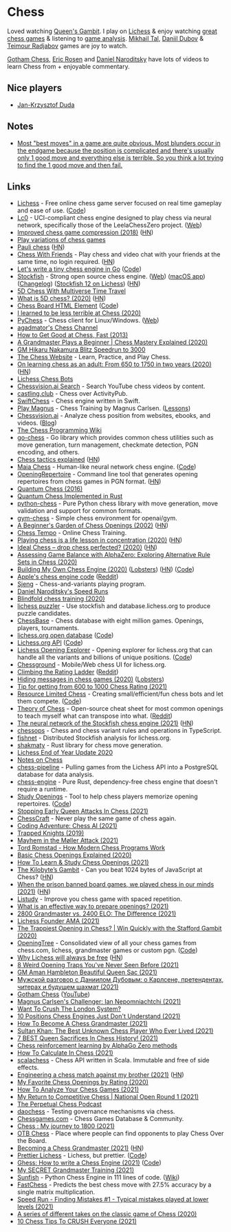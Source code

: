 # Chess

Loved watching [Queen's Gambit](https://trakt.tv/shows/the-queen-s-gambit). I play on [Lichess](https://lichess.org/) & enjoy watching [great chess games](https://lichess.org/games) & listening to [game analysis](https://www.youtube.com/user/RosenChess/videos). [Mikhail Tal](https://www.youtube.com/playlist?list=PLDnx7w_xuguGl3y2Utxhp6eAKi9KhVlcx), [Daniil Dubov](https://www.youtube.com/results?search_query=daniil+dubov) &
[Teimour Radjabov](https://www.youtube.com/c/TeimourRadjabovChess/videos) games are joy to watch.

[Gotham Chess](https://www.youtube.com/c/GothamChess/videos), [Eric Rosen](https://www.youtube.com/user/RosenChess/videos) and [Daniel Naroditsky](https://www.youtube.com/channel/UCHP9CdeguNUI-_nBv_UXBhw/videos) have lots of videos to learn Chess from + enjoyable commentary.

## Nice players

- [Jan-Krzysztof Duda](https://www.youtube.com/results?search_query=Jan-Krzysztof+Duda)

## Notes

- [Most "best moves" in a game are quite obvious. Most blunders occur in the endgame because the position is complicated and there's usually only 1 good move and everything else is terrible. So you think a lot trying to find the 1 good move and then fail.](https://www.reddit.com/r/chess/comments/nwq4qk/blunder_rate_versus_time_spent_on_move_25_million/)

## Links

- [Lichess](https://lichess.org/) - Free online chess game server focused on real time gameplay and ease of use. ([Code](https://github.com/ornicar/lila/))
- [Lc0](https://github.com/LeelaChessZero/lc0) - UCI-compliant chess engine designed to play chess via neural network, specifically those of the LeelaChessZero project. ([Web](https://lczero.org/))
- [Improved chess game compression (2018)](https://lichess.org/blog/Wqa7GiAAAOIpBLoY/developer-update-275-improved-game-compression) ([HN](https://news.ycombinator.com/item?id=22519777))
- [Play variations of chess games](https://pippinbarr.github.io/chesses/)
- [Pauli chess](https://blog.plover.com/games/double-chess.html) ([HN](https://news.ycombinator.com/item?id=22709850))
- [Chess With Friends](https://rootshirechess.glitch.me/) - Play chess and video chat with your friends at the same time, no login required. ([HN](https://news.ycombinator.com/item?id=22790728))
- [Let's write a tiny chess engine in Go](https://zserge.com/posts/carnatus/) ([Code](https://github.com/zserge/carnatus))
- [Stockfish](https://github.com/official-stockfish/Stockfish) - Strong open source chess engine. ([Web](https://stockfishchess.org/)) ([macOS app](https://github.com/daylen/stockfish-mac)) ([Changelog](https://abrok.eu/stockfish/)) ([Stockfish 12 on Lichess](https://lichess.org/blog/X9uXyxUAANCqN1OF/stockfish-12-on-lichess)) ([HN](https://news.ycombinator.com/item?id=27733455))
- [5D Chess With Multiverse Time Travel](https://store.steampowered.com/app/1349230/5D_Chess_With_Multiverse_Time_Travel/)
- [What is 5D chess? (2020)](https://en.chessbase.com/post/what-on-earth-is-5d-chess) ([HN](https://news.ycombinator.com/item?id=24054313))
- [Chess Board HTML Element](https://justinfagnani.github.io/chessboard-element/) ([Code](https://github.com/justinfagnani/chessboard-element/))
- [I learned to be less terrible at Chess (2020)](https://www.bargava.com/blog/suck-less-at-chess/)
- [PyChess](https://github.com/pychess/pychess) - Chess client for Linux/Windows. ([Web](https://pychess.github.io/))
- [agadmator's Chess Channel](https://www.youtube.com/c/AGADMATOR/videos)
- [How to Get Good at Chess, Fast (2013)](https://www.gautamnarula.com/how-to-get-good-at-chess-fast/)
- [A Grandmaster Plays a Beginner | Chess Mastery Explained (2020)](https://www.youtube.com/watch?v=XzgnlvT5-6Y)
- [GM Hikaru Nakamura Blitz Speedrun to 3000](https://www.youtube.com/watch?v=NK0_qG2cVVQ)
- [The Chess Website](https://www.thechesswebsite.com/) - Learn, Practice, and Play Chess.
- [On learning chess as an adult: From 650 to 1750 in two years (2020)](https://jacobbrazeal.wordpress.com/2020/11/16/on-learning-chess-as-an-adult-from-650-to-1750-in-two-years/) ([HN](https://news.ycombinator.com/item?id=25108800))
- [Lichess Chess Bots](https://lichess.org/player/bots)
- [Chessvision.ai Search](https://search.chessvision.ai/) - Search YouTube chess videos by content.
- [castling.club](https://castling.club/) - Chess over ActivityPub.
- [SwiftChess](https://github.com/SteveBarnegren/SwiftChess) - Chess engine written in Swift.
- [Play Magnus](https://www.playmagnus.com/no) - Chess Training by Magnus Carlsen. ([Lessons](https://www.playmagnus.com/no/magnus-trainer/lessons))
- [Chessvision.ai](https://chessvision.ai/) - Analyze chess position from websites, ebooks, and videos. ([Blog](https://blog.chessvision.ai/))
- [The Chess Programming Wiki](https://www.chessprogramming.org/Main_Page)
- [go-chess](https://github.com/notnil/chess) - Go library which provides common chess utilities such as move generation, turn management, checkmate detection, PGN encoding, and others.
- [Chess tactics explained](https://www.chesstactics.org/) ([HN](https://news.ycombinator.com/item?id=25236094))
- [Maia Chess](https://maiachess.com/) - Human-like neural network chess engine. ([Code](https://github.com/CSSLab/maia-chess))
- [OpeningRepertoire](https://github.com/zcesur/opening-repertoire) - Command line tool that generates opening repertoires from chess games in PGN format. ([HN](https://news.ycombinator.com/item?id=25338955))
- [Quantum Chess (2016)](https://quantumfrontiers.com/2016/02/15/quantum-chess/)
- [Quantum Chess Implemented in Rust](https://github.com/gmorenz/qc)
- [python-chess](https://github.com/niklasf/python-chess) - Pure Python chess library with move generation, move validation and support for common formats.
- [gym-chess](https://github.com/genyrosk/gym-chess) - Simple chess environment for openai/gym.
- [A Beginner's Garden of Chess Openings (2002)](https://dwheeler.com/chess-openings/) ([HN](https://news.ycombinator.com/item?id=25446399))
- [Chess Tempo](https://chesstempo.com/) - Online Chess Training.
- [Playing chess is a life lesson in concentration (2020)](https://aeon.co/essays/playing-chess-is-an-essential-life-lesson-in-concentration) ([HN](https://news.ycombinator.com/item?id=25459731))
- [Ideal Chess – drop chess perfected? (2020)](https://www.lesswrong.com/posts/gXLqCxELLKZRTWoMc/ideal-chess-drop-chess-perfected) ([HN](https://news.ycombinator.com/item?id=25473355))
- [Assessing Game Balance with AlphaZero: Exploring Alternative Rule Sets in Chess (2020)](https://arxiv.org/abs/2009.04374)
- [Building My Own Chess Engine (2020)](https://healeycodes.com/building-my-own-chess-engine/) ([Lobsters](https://lobste.rs/s/6z2fqa/building_my_own_chess_engine)) ([HN](https://news.ycombinator.com/item?id=25516430)) ([Code](https://github.com/healeycodes/andoma))
- [Apple's chess engine code](https://opensource.apple.com/source/Chess/) ([Reddit](https://www.reddit.com/r/apple/comments/kjakan/til_apple_open_sourced_their_chess_engine/))
- [Sjeng](https://www.sjeng.org/indexold.html) - Chess-and-variants playing program.
- [Daniel Naroditsky's Speed Runs](https://www.youtube.com/playlist?list=PLT1F2nOxLHOcmi_qi1BbY6axf5xLFEcit)
- [Blindfold chess training (2020)](https://www.youtube.com/watch?v=Sjj32JpdBD8)
- [lichess puzzler](https://github.com/ornicar/lichess-puzzler) - Use stockfish and database.lichess.org to produce puzzle candidates.
- [ChessBase](https://database.chessbase.com/) - Chess database with eight million games. Openings, players, tournaments.
- [lichess.org open database](https://database.lichess.org/) ([Code](https://github.com/ornicar/lichess-db))
- [Lichess.org API](https://lichess.org/api) ([Code](https://github.com/lichess-org/api))
- [Lichess Opening Explorer](https://lichess.org/analysis#explorer) - Opening explorer for lichess.org that can handle all the variants and billions of unique positions. ([Code](https://github.com/niklasf/lila-openingexplorer))
- [Chessground](https://github.com/ornicar/chessground) - Mobile/Web chess UI for lichess.org.
- [Climbing the Rating Ladder](https://www.youtube.com/playlist?list=PLl9uuRYQ-6MCBnhtCk_bTZsD8GxeWP6BV) ([Reddit](https://www.reddit.com/r/chess/comments/kmos5d/climbing_the_rating_ladder_where_are_they_now/))
- [Hiding messages in chess games (2020)](https://incoherency.co.uk/blog/stories/chess-steg.html) ([Lobsters](https://lobste.rs/s/ikxxhw/hiding_messages_chess_games))
- [Tip for getting from 600 to 1000 Chess Rating (2021)](https://www.reddit.com/r/chess/comments/kqqezx/i_know_this_isnt_even_an_achievement_but_i_just/)
- [Resource Limited Chess](https://rlc-chess.com/) - Creating small/efficient/fun chess bots and let them compete. ([Code](https://github.com/void4/relich))
- [Theory of Chess](https://github.com/remigiusz-suwalski/theory-of-chess) - Open-source cheat sheet for most common openings to teach myself what can transpose into what. ([Reddit](https://www.reddit.com/r/chess/comments/krpd16/i_made_an_opensource_cheat_sheet_for_most_common/))
- [The neural network of the Stockfish chess engine (2021)](https://cp4space.hatsya.com/2021/01/08/the-neural-network-of-the-stockfish-chess-engine/) ([HN](https://news.ycombinator.com/item?id=25759430))
- [chessops](https://github.com/niklasf/chessops) - Chess and chess variant rules and operations in TypeScript.
- [fishnet](https://github.com/niklasf/fishnet) - Distributed Stockfish analysis for lichess.org.
- [shakmaty](https://github.com/niklasf/shakmaty) - Rust library for chess move generation.
- [Lichess End of Year Update 2020](https://lichess.org/blog/X-2TABUAANCqhnH5/lichess-end-of-year-update-2020)
- [Notes on Chess](https://github.com/pepellou/knowledge/blob/master/chess/README.md)
- [chess-pipeline](https://github.com/charlesoblack/chess-pipeline) - Pulling games from the Lichess API into a PostgreSQL database for data analysis.
- [chess-engine](https://github.com/adam-mcdaniel/chess-engine) - Pure Rust, dependency-free chess engine that doesn't require a runtime.
- [Study Openings](http://www.studyopenings.com/) - Tool to help chess players memorize opening repertoires. ([Code](https://github.com/jven/studyopenings))
- [Stopping Early Queen Attacks In Chess (2021)](https://www.youtube.com/watch?v=cY9zitJFglc)
- [ChessCraft](https://www.chesscraft.ca/) - Never play the same game of chess again.
- [Coding Adventure: Chess AI (2021)](https://www.youtube.com/watch?v=U4ogK0MIzqk)
- [Trapped Knights (2019)](https://www.moll.dev/projects/trapped-knights/)
- [Mayhem in the Møller Attack (2021)](https://www.youtube.com/watch?v=y9Oq0JoWow4)
- [Tord Romstad - How Modern Chess Programs Work](https://vimeo.com/216463393)
- [Basic Chess Openings Explained (2020)](https://www.youtube.com/watch?v=8IlJ3v8I4Z8)
- [How To Learn & Study Chess Openings (2021)](https://www.youtube.com/watch?v=6IegDENuxU4)
- [The Kilobyte’s Gambit](https://vole.wtf/kilobytes-gambit/) - Can you beat 1024 bytes of JavaScript at Chess? ([HN](https://news.ycombinator.com/item?id=26380110))
- [When the prison banned board games, we played chess in our minds (2021)](https://www.themarshallproject.org/2021/02/11/when-the-prison-banned-board-games-we-played-chess-in-our-minds) ([HN](https://news.ycombinator.com/item?id=26385142))
- [Listudy](https://listudy.org/en) - Improve you chess game with spaced repetition.
- [What is an effective way to prepare openings? (2021)](https://www.reddit.com/r/chess/comments/m6xy18/what_is_an_effective_way_to_prepare_openings/)
- [2800 Grandmaster vs. 2400 ELO: The Difference (2021)](https://www.youtube.com/watch?v=9dQzTnvsNG4)
- [Lichess Founder AMA (2021)](https://www.reddit.com/r/chess/comments/mpasyl/i_started_lichess_ask_me_anything/)
- [The Trappiest Opening in Chess? | Win Quickly with the Stafford Gambit (2020)](https://www.youtube.com/watch?v=nH_fiqlLp2U)
- [OpeningTree](https://www.openingtree.com/) - Consolidated view of all your chess games from chess.com, lichess, grandmaster games or custom pgn. ([Code](https://github.com/openingtree/openingtree))
- [Why Lichess will always be free](https://lichess.org/blog/YF-ZORQAACAA89PI/why-lichess-will-always-be-free.) ([HN](https://news.ycombinator.com/item?id=26910579))
- [8 Weird Opening Traps You've Never Seen Before (2021)](https://www.youtube.com/watch?v=VHlsQ2OT2eI)
- [GM Aman Hambleton Beautiful Queen Sac (2021)](https://www.youtube.com/watch?v=HRJUF7FFOV4&t=6s)
- [Мужской разговор с Даниилом Дубовым: о Карлсене, претендентах, читерах и будущем шахмат (2021)](https://www.youtube.com/watch?v=n4cHZWlFh18)
- [Gotham Chess](https://www.gotham-chess.com/) ([YouTube](https://www.youtube.com/channel/UCQHX6ViZmPsWiYSFAyS0a3Q))
- [Magnus Carlsen's Challenger: Ian Nepomniachtchi (2021)](https://www.youtube.com/watch?v=ba7Q0ZOnUkg)
- [Want To Crush The London System?](https://www.youtube.com/watch?v=Nc8rzTIfFCw)
- [10 Positions Chess Engines Just Don't Understand (2021)](https://www.chess.com/article/view/10-positions-chess-engines-just-dont-understand)
- [How To Become A Chess Grandmaster (2021)](https://www.youtube.com/watch?v=X4nTq2XPvAc)
- [Sultan Khan: The Best Unknown Chess Player Who Ever Lived (2021)](https://www.youtube.com/watch?v=8Jhv4F8NGe8)
- [7 BEST Queen Sacrifices In Chess History! (2021)](https://www.youtube.com/watch?v=_JzChhH-id0)
- [Chess reinforcement learning by AlphaGo Zero methods](https://github.com/Zeta36/chess-alpha-zero)
- [How To Calculate In Chess (2021)](https://www.youtube.com/watch?v=9Ga9dP3bvN8)
- [scalachess](https://github.com/ornicar/scalachess) - Chess API written in Scala. Immutable and free of side effects.
- [Engineering a chess match against my brother (2021)](https://blog.mbrt.dev/posts/chess-eng/) ([HN](https://news.ycombinator.com/item?id=27431924))
- [My Favorite Chess Openings by Rating (2020)](https://www.youtube.com/watch?v=NFod-ozimmM)
- [How To Analyze Your Chess Games (2021)](https://www.youtube.com/watch?v=ylpAHvPlafc)
- [My Return to Competitive Chess | National Open Round 1 (2021)](https://www.youtube.com/watch?v=sMY3E8qLsno)
- [The Perpetual Chess Podcast](https://www.perpetualchesspod.com/)
- [daochess](https://daochess.org/) - Testing governance mechanisms via chess.
- [Chessgames.com](https://www.chessgames.com/index.html) - Chess Games Database & Community.
- [Chess : My journey to 1800 (2021)](https://bharathi.xyz/chess/chess-1800.html)
- [OTB Chess](https://otbchess.org/) - Place where people can find opponents to play Chess Over the Board.
- [Becoming a Chess Grandmaster (2021)](https://nextlevelchess.blog/how-to-become-a-grandmaster-in-chess/) ([HN](https://news.ycombinator.com/item?id=27948000))
- [Prettier Lichess](https://prettierlichess.github.io/) - Lichess, but prettier. ([Code](https://github.com/prettierlichess/prettierlichess))
- [Ghess: How to write a Chess Engine (2021)](https://opensourc.es/blog/ghess-how-to-write-a-chess-engine/) ([Code](https://github.com/Wikunia/Ghess))
- [My SECRET Grandmaster Training (2021)](https://www.youtube.com/watch?v=8jY95rOsxv0)
- [Sunfish](https://github.com/thomasahle/sunfish) - Python Chess Engine in 111 lines of code. ([Wiki](https://www.chessprogramming.org/Sunfish))
- [FastChess](https://github.com/thomasahle/fastchess) - Predicts the best chess move with 27.5% accuracy by a single matrix multiplication.
- [Speed Run - Finding Mistakes #1 - Typical mistakes played at lower levels (2021)](https://www.youtube.com/watch?v=y2mhbgubuvQ)
- [A series of different takes on the classic game of Chess (2020)](https://theindieweb.com/a-series-of-different-takes-on-the-classic-game-of-chess./)
- [10 Chess Tips To CRUSH Everyone (2021)](https://www.youtube.com/watch?v=fGFl4GjVvrA)
